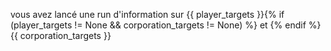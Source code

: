 vous avez lancé une run d'information sur {{ player_targets }}{% if (player_targets != None && corporation_targets != None) %} et {% endif %} {{ corporation_targets }}
